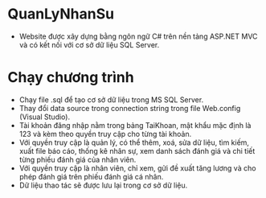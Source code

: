 # QuanLyNhanSu
- Website được xây dựng bằng ngôn ngữ C# trên nền tảng ASP.NET MVC và có kết nối với cơ sở dữ liệu SQL Server.

# Chạy chương trình
- Chạy file .sql để tạo cơ sở dữ liệu trong MS SQL Server.
- Thay đổi data source trong connection string trong file Web.config  (Visual Studio).
- Tài khoản đăng nhập nằm trong bảng TaiKhoan, mật khẩu mặc định là 123 và kèm theo quyền truy cập cho từng tài khoản.
- Với quyền truy cập là quản lý, có thể thêm, xoá, sửa dữ liệu, tìm kiếm, xuất file báo cáo, thống kê nhân sự, xem danh sách đánh giá và chi tiết từng phiếu đánh giá của nhân viên. 
- Với quyền truy cập là nhân viên, chỉ xem, gửi đề xuất tăng lương và cho phép đánh giá trên phiếu đánh giá cá nhân.
- Dữ liệu thao tác sẽ được lưu lại trong cơ sở dữ liệu.
